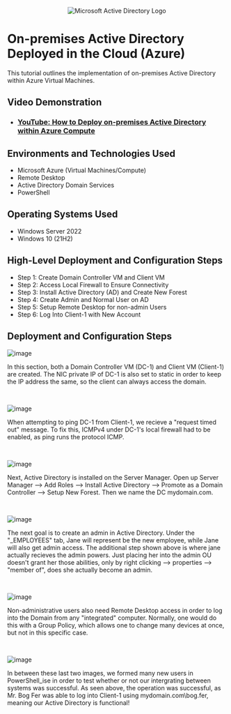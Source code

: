 <p align="center">
<img src="https://i.imgur.com/pU5A58S.png" alt="Microsoft Active Directory Logo"/>
</p>

<h1>On-premises Active Directory Deployed in the Cloud (Azure)</h1>
This tutorial outlines the implementation of on-premises Active Directory within Azure Virtual Machines.<br />


<h2>Video Demonstration</h2>

- ### [YouTube: How to Deploy on-premises Active Directory within Azure Compute](https://www.youtube.com)

<h2>Environments and Technologies Used</h2>

- Microsoft Azure (Virtual Machines/Compute)
- Remote Desktop
- Active Directory Domain Services
- PowerShell

<h2>Operating Systems Used </h2>

- Windows Server 2022
- Windows 10 (21H2)

<h2>High-Level Deployment and Configuration Steps</h2>

- Step 1: Create Domain Controller VM and Client VM
- Step 2: Access Local Firewall to Ensure Connectivity
- Step 3: Install Active Directory (AD) and Create New Forest
- Step 4: Create Admin and Normal User on AD
- Step 5: Setup Remote Desktop for non-admin Users
- Step 6: Log Into Client-1 with New Account

<h2>Deployment and Configuration Steps</h2>

<p>
  
![image](https://github.com/noahclaxton227/configure-ad/assets/150629711/14df55a9-7042-48d3-8045-92281bcb632a)

</p>
<p>
In this section, both a Domain Controller VM (DC-1) and Client  VM (Client-1) are created. The NIC private IP of DC-1 is also set to static in order to keep the IP address the same, so the client can always access the domain. 
</p>
<br />

<p>
  
![image](https://github.com/noahclaxton227/configure-ad/assets/150629711/a928313e-da55-4ffe-8ff2-cd9b8254efd3)

</p>
<p>
When attempting to ping DC-1 from Client-1, we recieve a "request timed out" message. To fix this, ICMPv4 under DC-1's local firewall had to be enabled, as ping runs the protocol ICMP.  
</p>
<br />

<p>
  
![image](https://github.com/noahclaxton227/configure-ad/assets/150629711/0c34eacc-491d-4a0d-abba-99476d280cf7)

</p>
<p>
Next, Active Directory is installed on the Server Manager. Open up Server Manager --> Add Roles --> Install Active Directory --> Promote as a Domain Controller --> Setup New Forest. Then we name the DC mydomain.com.  
</p>
<br />

<p>
  
![image](https://github.com/noahclaxton227/configure-ad/assets/150629711/adefc5d7-ddcc-435c-b7ef-7e1a165bb7e1)

</p>
<p>
The next goal is to create an admin in Active Directory. Under the "_EMPLOYEES" tab, Jane will represent be the new employee, while Jane will also get admin access. The additional step shown above is where jane actually recieves the admin powers. Just placing her into the admin OU doesn't grant her those abilities, only by right clicking --> properties --> "member of", does she actually become an admin. 
</p>
<br />

<p>
  
![image](https://github.com/noahclaxton227/configure-ad/assets/150629711/b4a54d11-4e8f-4b6b-9ba1-01cbb2d6532c)

</p>
<p>
Non-administrative users also need Remote Desktop access in order to log into the Domain from any "integrated" computer. Normally, one would do this with a Group Policy, which allows one to change many devices at once, but not in this specific case. 
</p>
<br />

<p>
  
![image](https://github.com/noahclaxton227/configure-ad/assets/150629711/2c28f9aa-e006-4209-a3ae-183dd7455062)

</p>
<p>
In between these last two images, we formed many new users in PowerShell_ise in order to test whether or not our intergrating between systems was successful. As seen above, the operation was successful, as Mr. Bog Fer was able to log into Client-1 using mydomain.com\bog.fer, meaning our Active Directory is functional!
</p>
<br />

